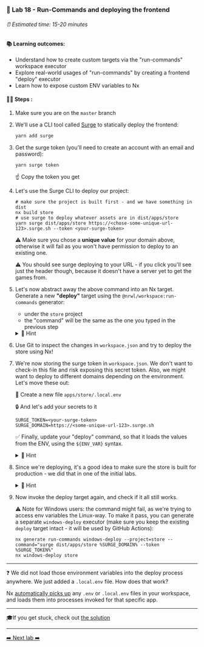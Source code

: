 ### 📎 Lab 18 - Run-Commands and deploying the frontend

###### ⏰ Estimated time: 15-20 minutes

#### 📚 Learning outcomes:

- Understand how to create custom targets via the "run-commands" workspace executor
- Explore real-world usages of "run-commands" by creating a frontend "deploy" executor
- Learn how to expose custom ENV variables to Nx

#### 🏋️‍♀️ Steps :

1. Make sure you are on the `master` branch
2. We'll use a CLI tool called [Surge](https://surge.sh/) to statically deploy the frontend:

    ```bash
    yarn add surge
    ```
   
4. Get the surge token (you'll need to create an account with an email and password):

    ```
    yarn surge token
    ```

    ☝️ Copy the token you get

6. Let's use the Surge CLI to deploy our project:

    ```
   # make sure the project is built first - and we have something in dist
   nx build store
   # use surge to deploy whatever assets are in dist/apps/store
   yarn surge dist/apps/store https://<chose-some-unique-url-123>.surge.sh --token <your-surge-token>
   ```
   
    ⚠️ Make sure you chose a **unique value** for your domain above, otherwise
    it will fail as you won't have permission to deploy to an existing one.
    
    ⚠️ You should see surge deploying to your URL - if you click you'll see just the header though, because it doesn't have a server yet to get the games from.

3. Let's now abstract away the above command into an Nx target.
Generate a new **"deploy"** target using the `@nrwl/workspace:run-commands` generator:
    - under the `store` project
    - the "command" will be the same as the one you typed in the previous step
    
    <details>
    <summary>🐳 Hint</summary>
    
    Consult the run-commands generator docs [here](https://nx.dev/latest/angular/workspace/run-commands-executor#run-commands)
    </details>

4. Use Git to inspect the changes in `workspace.json` and try to deploy the store using Nx! 
5. We're now storing the surge token in `workspace.json`. We don't want to check-in this file
and risk exposing this secret token. Also, we might want to deploy to different domains depending on the
 environment. Let's move these out:

    📁 Create a new file `apps/store/.local.env`

    🔒 And let's add your secrets to it
    ```
    SURGE_TOKEN=<your-surge-token>
    SURGE_DOMAIN=https://<some-unique-url-123>.surge.sh
    ```
   
   ✅ Finally, update your "deploy" command, so that it loads the values from the ENV,
   using the `${ENV_VAR}` syntax.

    <details>
    <summary>🐳 Hint</summary>
    
    ```bash
   surge dist/apps/store ${SURGE_DOMAIN} --token ${SURGE_TOKEN} 
   ```
    </details>

6. Since we're deploying, it's a good idea to make sure the store is built for production - we did that in one of the initial labs.
    <details>
    <summary>🐳 Hint</summary>
    
    Consult the [the solution](SOLUTION.md) if you don't remember how.
    </details>

 
 7. Now invoke the deploy target again, and check if it all still works.
 
     ⚠️ Note for Windows users: the command might fail, as we're trying to access env variables the Linux-way.
     To make it pass, you can generate a separate `windows-deploy` executor (make sure you keep the existing `deploy` target intact - it will be used by GitHub Actions):
     
    ```
    nx generate run-commands windows-deploy --project=store --command="surge dist/apps/store %SURGE_DOMAIN% --token %SURGE_TOKEN%"
    nx windows-deploy store
    ```
    
---

❓ We did not load those environment variables into the deploy process anywhere. 
We just added a `.local.env` file. How does that work?

Nx [automatically picks up](https://nx.dev/latest/angular/cli/overview#loading-environment-variables) any `.env` or `.local.env` files in your workspace,
and loads them into processes invoked for that specific app.

---

🎓If you get stuck, check out [the solution](SOLUTION.md)

---

[➡️ Next lab ➡️](../lab19/LAB.md)
